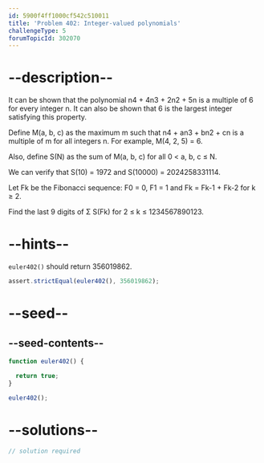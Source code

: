 ```yaml
---
id: 5900f4ff1000cf542c510011
title: 'Problem 402: Integer-valued polynomials'
challengeType: 5
forumTopicId: 302070
---
```


# --description--

It can be shown that the polynomial n4 + 4n3 + 2n2 + 5n is a multiple of 6 for every integer n. It can also be shown that 6 is the largest integer satisfying this property.

Define M(a, b, c) as the maximum m such that n4 + an3 + bn2 + cn is a multiple of m for all integers n. For example, M(4, 2, 5) = 6.

Also, define S(N) as the sum of M(a, b, c) for all 0 &lt; a, b, c ≤ N.

We can verify that S(10) = 1972 and S(10000) = 2024258331114.

Let Fk be the Fibonacci sequence: F0 = 0, F1 = 1 and Fk = Fk-1 + Fk-2 for k ≥ 2.

Find the last 9 digits of Σ S(Fk) for 2 ≤ k ≤ 1234567890123.

# --hints--

`euler402()` should return 356019862.

```js
assert.strictEqual(euler402(), 356019862);
```

# --seed--

## --seed-contents--

```js
function euler402() {

  return true;
}

euler402();
```

# --solutions--

```js
// solution required
```
